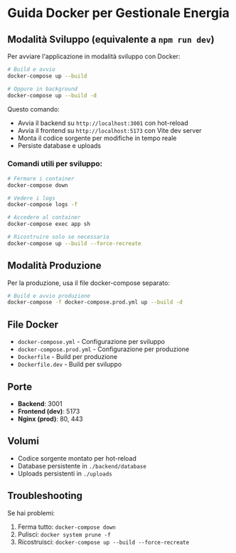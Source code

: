 # Guida Docker per Gestionale Energia

## Modalità Sviluppo (equivalente a `npm run dev`)

Per avviare l'applicazione in modalità sviluppo con Docker:

```bash
# Build e avvio
docker-compose up --build

# Oppure in background
docker-compose up --build -d
```

Questo comando:
- Avvia il backend su `http://localhost:3001` con hot-reload
- Avvia il frontend su `http://localhost:5173` con Vite dev server
- Monta il codice sorgente per modifiche in tempo reale
- Persiste database e uploads

### Comandi utili per sviluppo:

```bash
# Fermare i container
docker-compose down

# Vedere i logs
docker-compose logs -f

# Accedere al container
docker-compose exec app sh

# Ricostruire solo se necessario
docker-compose up --build --force-recreate
```

## Modalità Produzione

Per la produzione, usa il file docker-compose separato:

```bash
# Build e avvio produzione
docker-compose -f docker-compose.prod.yml up --build -d
```

## File Docker

- `docker-compose.yml` - Configurazione per sviluppo
- `docker-compose.prod.yml` - Configurazione per produzione  
- `Dockerfile` - Build per produzione
- `Dockerfile.dev` - Build per sviluppo

## Porte

- **Backend**: 3001
- **Frontend (dev)**: 5173
- **Nginx (prod)**: 80, 443

## Volumi

- Codice sorgente montato per hot-reload
- Database persistente in `./backend/database`
- Uploads persistenti in `./uploads`

## Troubleshooting

Se hai problemi:

1. Ferma tutto: `docker-compose down`
2. Pulisci: `docker system prune -f`
3. Ricostruisci: `docker-compose up --build --force-recreate`